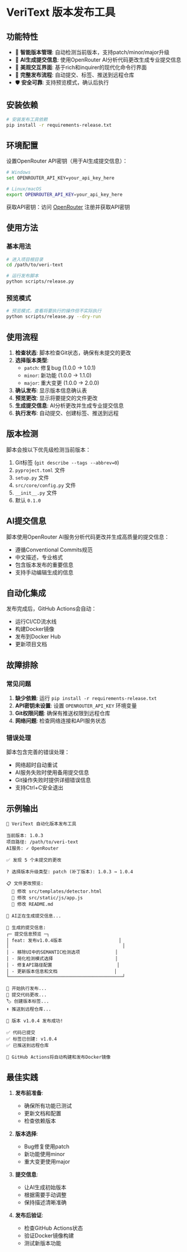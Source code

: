 # VeriText 版本发布工具

## 功能特性

- 🎯 **智能版本管理**: 自动检测当前版本，支持patch/minor/major升级
- 🤖 **AI生成提交信息**: 使用OpenRouter AI分析代码更改生成专业提交信息  
- 🎨 **美观交互界面**: 基于rich和inquirer的现代化命令行界面
- 🔄 **完整发布流程**: 自动提交、标签、推送到远程仓库
- 🛡️ **安全可靠**: 支持预览模式，确认后执行

## 安装依赖

```bash
# 安装发布工具依赖
pip install -r requirements-release.txt
```

## 环境配置

设置OpenRouter API密钥（用于AI生成提交信息）：

```bash
# Windows
set OPENROUTER_API_KEY=your_api_key_here

# Linux/macOS  
export OPENROUTER_API_KEY=your_api_key_here
```

获取API密钥：访问 [OpenRouter](https://openrouter.ai/) 注册并获取API密钥

## 使用方法

### 基本用法

```bash
# 进入项目根目录
cd /path/to/veri-text

# 运行发布脚本
python scripts/release.py
```

### 预览模式

```bash
# 预览模式，查看将要执行的操作但不实际执行
python scripts/release.py --dry-run
```

## 使用流程

1. **检查状态**: 脚本检查Git状态，确保有未提交的更改
2. **选择版本类型**: 
   - `patch`: 修复bug (1.0.0 → 1.0.1)
   - `minor`: 新功能 (1.0.0 → 1.1.0)  
   - `major`: 重大变更 (1.0.0 → 2.0.0)
3. **确认发布**: 显示版本信息确认表
4. **预览更改**: 显示将要提交的文件更改
5. **生成提交信息**: AI分析更改并生成专业提交信息
6. **执行发布**: 自动提交、创建标签、推送到远程

## 版本检测

脚本会按以下优先级检测当前版本：

1. Git标签 (`git describe --tags --abbrev=0`)
2. `pyproject.toml` 文件
3. `setup.py` 文件  
4. `src/core/config.py` 文件
5. `__init__.py` 文件
6. 默认 `0.1.0`

## AI提交信息

脚本使用OpenRouter AI服务分析代码更改并生成高质量的提交信息：

- 遵循Conventional Commits规范
- 中文描述，专业格式
- 包含版本发布的重要信息
- 支持手动编辑生成的信息

## 自动化集成

发布完成后，GitHub Actions会自动：

- 运行CI/CD流水线
- 构建Docker镜像
- 发布到Docker Hub
- 更新项目文档

## 故障排除

### 常见问题

1. **缺少依赖**: 运行 `pip install -r requirements-release.txt`
2. **API密钥未设置**: 设置 `OPENROUTER_API_KEY` 环境变量
3. **Git权限问题**: 确保有推送权限到远程仓库
4. **网络问题**: 检查网络连接和API服务状态

### 错误处理

脚本包含完善的错误处理：

- 网络超时自动重试
- AI服务失败时使用备用提交信息
- Git操作失败时提供详细错误信息
- 支持Ctrl+C安全退出

## 示例输出

```
🚀 VeriText 自动化版本发布工具

当前版本: 1.0.3
项目路径: /path/to/veri-text  
AI服务: ✓ OpenRouter

✅ 发现 5 个未提交的更改

? 选择版本升级类型: patch (补丁版本): 1.0.3 → 1.0.4

📋 文件更改预览:
  📝 修改 src/templates/detector.html
  📝 修改 src/static/js/app.js
  📝 修改 README.md

🤖 AI正在生成提交信息...

📝 生成的提交信息:
┌─ 提交信息预览 ─┐
│ feat: 发布v1.0.4版本                     │
│                                          │  
│ - 移除UI中的SEMANTIC检测选项             │
│ - 简化检测模式选择                       │
│ - 修复API路径配置                        │
│ - 更新版本信息和文档                     │
└──────────────────────────────────────────┘

🚀 开始执行发布...
📝 提交代码更改...
🏷️ 创建版本标签...  
⬆️ 推送到远程仓库...

🎉 版本 v1.0.4 发布成功!

✅ 代码已提交
✅ 标签已创建: v1.0.4
✅ 已推送到远程仓库

🔗 GitHub Actions将自动构建和发布Docker镜像
```

## 最佳实践

1. **发布前准备**:
   - 确保所有功能已测试
   - 更新文档和配置
   - 检查依赖版本

2. **版本选择**:
   - Bug修复使用patch
   - 新功能使用minor  
   - 重大变更使用major

3. **提交信息**:
   - 让AI生成初始版本
   - 根据需要手动调整
   - 保持描述清晰准确

4. **发布后验证**:
   - 检查GitHub Actions状态
   - 验证Docker镜像构建
   - 测试新版本功能
